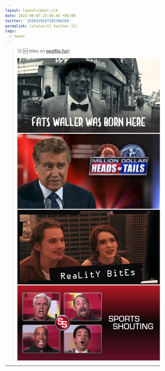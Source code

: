 ```yaml
---
layout: layouts/post.njk
date: 2022-08-07 23:56:45 +00:00
twitter: '1556429167205306368'
permalink: /status/{{ twitter }}/
tags: 
  - tweet
---
```


> 12 🆕 titles on [nestflix.fun](https://nestflix.fun)!
> 
> ![Fats Waller Was Born Here](/img/1556429167205306368-FZmL3QyUcAINjP0.jpg)
> ![Million Dollar Heads or Tails](/img/1556429167205306368-FZmL3QtUEAA5LAe.jpg)
> ![Reality Bites](/img/1556429167205306368-FZmL3QvUYAA4P0s.jpg)
> ![Sports Shouting](/img/1556429167205306368-FZmL3QuVUAEPua0.jpg)

---
